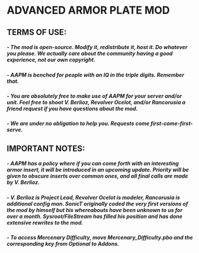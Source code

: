 # ADVANCED ARMOR PLATE MOD

## TERMS OF USE:

##### - The mod is open-source. Modify it, redistribute it, host it. Do whatever you please. We actually care about the community having a good experience, not our own copyright.
##### - AAPM is benched for people with an IQ in the triple digits. Remember that.
##### - You are absolutely free to make use of AAPM for your server and/or unit. Feel free to shoot V. Berlioz, Revolver Ocelot, and/or Rancorusia a friend request if you have questions about the mod.
##### - We are under no obligation to help you. Requests come first-come-first-serve.

## IMPORTANT NOTES:

##### - AAPM has a policy where if you can come forth with an interesting armor insert, it will be introduced in an upcoming update. Priority will be given to obscure inserts over common ones, and all final calls are made by V. Berlioz.
##### - V. Berlioz is Project Lead, Revolver Ocelot is modeler, Rancorusia is additional config man. SonicT originally coded the very first versions of the mod by himself but his whereabouts have been unknown to us for over a month. Sysroot/FileStream has filled his position and has done extensive rewrites to the mod.
##### - To access Mercenary Difficulty, move Mercenary_Difficulty.pbo and the corresponding key from Optional to Addons.
